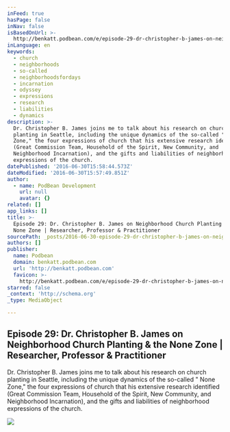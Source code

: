 ```yaml
---
inFeed: true
hasPage: false
inNav: false
isBasedOnUrl: >-
  http://benkatt.podbean.com/e/episode-29-dr-christopher-b-james-on-neighborhood-church-planting-the-none-zone-researcher-professor-practitioner/
inLanguage: en
keywords:
  - church
  - neighborhoods
  - so-called
  - neighborhoodsfordays
  - incarnation
  - odyssey
  - expressions
  - research
  - liabilities
  - dynamics
description: >-
  Dr. Christopher B. James joins me to talk about his research on church
  planting in Seattle, including the unique dynamics of the so-called " None
  Zone," the four expressions of church that his extensive research identified
  (Great Commission Team, Household of the Spirit, New Community, and
  Neighborhood Incarnation), and the gifts and liabilities of neighborhood
  expressions of the church.
datePublished: '2016-06-30T15:58:44.573Z'
dateModified: '2016-06-30T15:57:49.851Z'
author:
  - name: PodBean Development
    url: null
    avatar: {}
related: []
app_links: []
title: >-
  Episode 29: Dr. Christopher B. James on Neighborhood Church Planting & the
  None Zone | Researcher, Professor & Practitioner
sourcePath: _posts/2016-06-30-episode-29-dr-christopher-b-james-on-neighborhood-church.md
authors: []
publisher:
  name: Podbean
  domain: benkatt.podbean.com
  url: 'http://benkatt.podbean.com'
  favicon: >-
    http://benkatt.podbean.com/e/episode-29-dr-christopher-b-james-on-neighborhood-church-planting-the-none-zone-researcher-professor-practitioner/-1
starred: false
_context: 'http://schema.org'
_type: MediaObject

---
```

<article style=""><h1>Episode 29: Dr. Christopher B. James on Neighborhood Church Planting &amp; the None Zone | Researcher, Professor &amp; Practitioner</h1><p>Dr. Christopher B. James joins me to talk about his research on church planting in Seattle, including the unique dynamics of the so-called " None Zone," the four expressions of church that his extensive research identified (Great Commission Team, Household of the Spirit, New Community, and Neighborhood Incarnation), and the gifts and liabilities of neighborhood expressions of the church.</p><img src="http://benkatt.podbean.com/mf/web/75v4dg/headshot5.jpg" /></article>